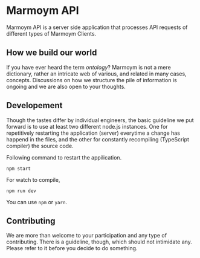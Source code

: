 # Marmoym API
Marmoym API is a server side application that processes API requests of different types of Marmoym Clients. 

## How we build our world
If you have ever heard the term _ontology_? Marmoym is not a mere dictionary, rather an intricate web of various, and related in many cases, concepts. Discussions on how we structure the pile of information is ongoing and we are also open to your thoughts.

## Developement
Though the tastes differ by individual engineers, the basic guideline we put forward is to use at least two different node.js instances. One for repetitively restarting the application (server) everytime a change has happend in the files, and the other for constantly recompiling (TypeScript compiler) the source code.

Following command to restart the appilication.
```
npm start
```

For watch to compile,
```
npm run dev
```

You can use `npm` or `yarn`.

## Contributing
We are more than welcome to your participation and any type of contributing. There is a guideline, though, which should not intimidate any. Please refer to it before you decide to do something.

